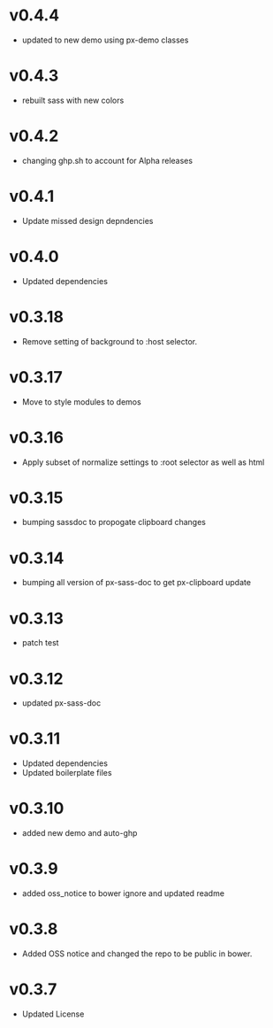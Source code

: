 v0.4.4
==================
* updated to new demo using px-demo classes 

v0.4.3
==================
* rebuilt sass with new colors

v0.4.2
==================
* changing ghp.sh to account for Alpha releases

v0.4.1
==================
* Update missed design depndencies

v0.4.0
==================
* Updated dependencies

v0.3.18
==================
* Remove setting of background to :host selector.

v0.3.17
==================
* Move to style modules to demos

v0.3.16
==================
* Apply subset of normalize settings to :root selector as well as html

v0.3.15
==================
* bumping sassdoc to propogate clipboard changes

v0.3.14
==================
* bumping all version of px-sass-doc to get px-clipboard update

v0.3.13
==================
* patch test

v0.3.12
==============================
* updated px-sass-doc

v0.3.11
==============================
* Updated dependencies
* Updated boilerplate files

v0.3.10
==============================
* added new demo and auto-ghp

v0.3.9
==============================
* added oss_notice to bower ignore and updated readme

v0.3.8
==============================
* Added OSS notice and changed the repo to be public in bower.

v0.3.7
===================
* Updated License
